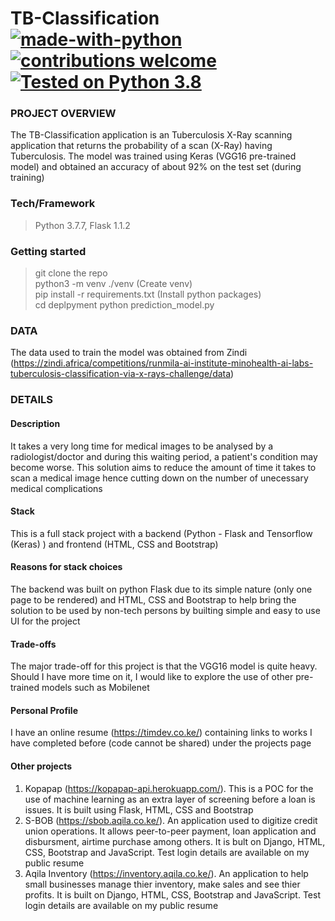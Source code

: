 # TB-Classification [![made-with-python](https://img.shields.io/badge/Made%20with-Python-1f425f.svg)](https://www.python.org/) [![contributions welcome](https://img.shields.io/static/v1.svg?label=Contributions&message=Welcome&color=0059b3&style=flat-square)](https://github.com/aqila-ai/pesa-mtaani/develop/README.md)&nbsp; [![Tested on Python 3.8](https://img.shields.io/badge/Tested%20-Python%203.7-blue.svg?logo=python&style=flat-square)]( https://www.python.org/downloads) &nbsp;

### PROJECT OVERVIEW  
The TB-Classification application is an Tuberculosis X-Ray scanning application that returns the probability of a scan (X-Ray) having Tuberculosis.
The model was trained using Keras (VGG16 pre-trained model) and obtained an accuracy of about 92% on the test set (during training)


 
### Tech/Framework
> Python 3.7.7, Flask 1.1.2   
### Getting started 
> git clone the repo  
> python3 -m venv ./venv  (Create venv)  
> pip install -r requirements.txt (Install python packages)  
> cd deplpyment
> python prediction_model.py

### DATA
The data used to train the model was obtained from Zindi (https://zindi.africa/competitions/runmila-ai-institute-minohealth-ai-labs-tuberculosis-classification-via-x-rays-challenge/data)

### DETAILS
#### Description
It takes a very long time for medical images to be analysed by a radiologist/doctor and during this waiting period, a patient's condition may become worse. This solution aims to reduce the amount of time it takes to scan a medical image hence cutting down on the number of unecessary medical complications 

#### Stack
This is a full stack project with a backend (Python - Flask and Tensorflow (Keras) ) and frontend (HTML, CSS and Bootstrap)

#### Reasons for stack choices
The backend was built on python Flask due to its simple nature (only one page to be rendered) and HTML, CSS and Bootstrap to help bring the solution to be used by non-tech persons by builting simple and easy to use UI for the project

#### Trade-offs
The major trade-off for this project is that the VGG16 model is quite heavy. Should I have more time on it, I would like to explore the use of other pre-trained models such as Mobilenet

#### Personal Profile
I have an online resume (https://timdev.co.ke/) containing links to works I have completed before (code cannot be shared) under the projects page

#### Other projects
1. Kopapap (https://kopapap-api.herokuapp.com/). This is a POC for the use of machine learning as an extra layer of screening before a loan is issues. It is built using Flask, HTML, CSS and Bootstrap
2. S-BOB (https://sbob.aqila.co.ke/). An application used to digitize credit union operations. It allows peer-to-peer payment, loan application and disbursment, airtime purchase among others. It is bult on Django, HTML, CSS, Bootstrap and JavaScript. Test login details are available on my public resume
3. Aqila Inventory (https://inventory.aqila.co.ke/). An application to help small businesses manage thier inventory, make sales and see thier profits. It is built on Django, HTML, CSS, Bootstrap and JavaScript. Test login details are available on my public resume
